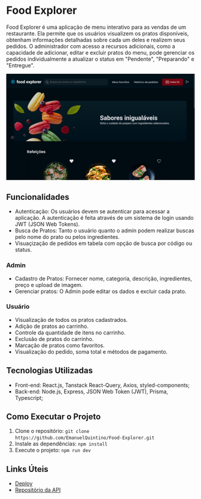 # Food Explorer

Food Explorer é uma aplicação de menu interativo para as vendas de um restaurante. Ela permite que os usuários visualizem os pratos disponíveis, obtenham informações detalhadas sobre cada um deles e realizem seus pedidos. O administrador com acesso a recursos adicionais, como a capacidade de adicionar, editar e excluir pratos do menu, pode gerenciar os pedidos individualmente a atualizar o status em "Pendente", "Preparando" e "Entregue".

![Food Explorer](./public/images-layout/home.png)

## Funcionalidades
- Autenticação: Os usuários devem se autenticar para acessar a aplicação. A autenticação é feita através de um sistema de login usando JWT (JSON Web Tokens).
- Busca de Pratos: Tanto o usuário quanto o admin podem realizar buscas pelo nome do prato ou pelos ingredientes.
- Visuaçização de pedidos em tabela com opção de busca por código ou status.

### Admin

- Cadastro de Pratos: Fornecer nome, categoria, descrição, ingredientes, preço e upload de imagem.
- Gerenciar pratos: O Admin pode editar os dados e excluir cada prato.

### Usuário

- Visualização de todos os pratos cadastrados.
- Adição de pratos ao carrinho.
- Controle da quantidade de itens no carrinho.
- Exclusão de pratos do carrinho.
- Marcação de pratos como favoritos.
- Visualização do pedido, soma total e métodos de pagamento.

## Tecnologias Utilizadas

- Front-end: React.js, Tanstack React-Query, Axios, styled-components;
- Back-end: Node.js, Express, JSON Web Token (JWT), Prisma, Typescript;

## Como Executar o Projeto

1. Clone o repositório: `git clone https://github.com/EmanuelQuintino/Food-Explorer.git`
2. Instale as dependências: `npm install`
3. Execute o projeto: `npm run dev`

## Links Úteis

- [Deploy](https://project-food-explorer.netlify.app/)
- [Repositório da API](https://github.com/EmanuelQuintino/Food-Explorer-API)